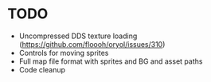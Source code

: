 # TODO
* Uncompressed DDS texture loading (https://github.com/floooh/oryol/issues/310)
* Controls for moving sprites
* Full map file format with sprites and BG and asset paths
* Code cleanup

